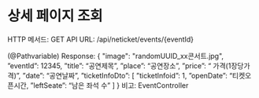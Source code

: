 # 상세 페이지 조회

HTTP 메서드: GET
API URL: /api/neticket/events/{eventId}

(@Pathvariable)
Response: {
"image": "randomUUID_xx콘서트.jpg",
”eventId”: 12345,
”title”: “공연제목”,
”place”: “공연장소”,
”price”: “ 가격(1장당가격)”,
”date”: “공연날짜”,
”ticketInfoDto”: 
[
”ticketInfoid”: 1,
”openDate”: “티켓오픈시간,
”leftSeate”: “남은 좌석 수”
]
}
비고: EventController